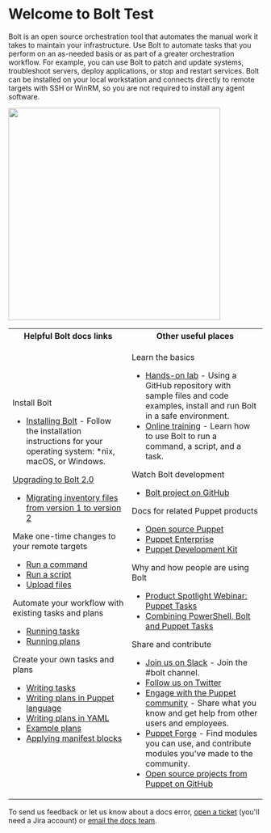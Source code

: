 # Welcome to Bolt Test

Bolt is an open source orchestration tool that automates the manual work it takes to maintain your infrastructure. Use Bolt to automate tasks that you perform on an as-needed basis or as part of a greater orchestration workflow. For example, you can use Bolt to patch and update systems, troubleshoot servers, deploy applications, or stop and restart services. Bolt can be installed on your local workstation and connects directly to remote targets with SSH or WinRM, so you are not required to install any agent software.

<img src="bolt-logo-dark.png" width="420" /><br/>

<table>
 <tr>
   <th>Helpful Bolt docs links</th>
   <th>Other useful places</th>
 </tr>
 <tr>
   <td>
    <p>Install Bolt
        <ul>
            <li><a class="xref" href="bolt_installing.md">Installing Bolt</a> - Follow the installation instructions for your operating system: *nix, macOS, or Windows.</li>
        </ul>
    </p>  
    <p><a class="xref" href="migrating_inventory_files.md">Upgrading to Bolt 2.0</a>
        <ul>
            <li><a class="xref" href="migrating_inventory_files.md#migrating-inventory-files-from-version-1-to-version-2">Migrating inventory files from version 1 to version 2</a></li>
        </ul>
    </p>
    <p>Make one-time changes to your remote targets
        <ul>
            <li><a class="xref" href="running_bolt_commands.md">Run a command</a></li>
            <li><a class="xref" href="running_bolt_commands.md">Run a script</a></li>
            <li><a class="xref" href="running_bolt_commands.md">Upload files</a></li>
        </ul>
    </p> 
    <p>Automate your workflow with existing tasks and plans
        <ul>
            <li><a class="xref" href="bolt_running_tasks.md">Running tasks</a></li>
            <li><a class="xref" href="bolt_running_plans.md">Running plans</a></li>
        </ul>
    </p>
    <p>Create your own tasks and plans
        <ul>
            <li><a class="xref" href="writing_tasks.md">Writing tasks</a></li>
            <li><a class="xref" href="writing_plans.md">Writing plans in Puppet language</a></li>
            <li><a class="xref" href="writing_yaml_plans.md">Writing plans in YAML</a></li>
            <li><a class="xref" href="writing_plans.md">Example plans</a></li>
            <li><a class="xref" href="applying_manifest_blocks.md">Applying manifest blocks</a></li>
        </ul> 
    </p>
   </td>
   <td>
    <p>Learn the basics
        <ul>
            <li><a class="xref" target="_blank" href="https://puppetlabs.github.io/bolt/">Hands-on lab</a> - Using a GitHub repository with sample files and code examples, install and run Bolt in a safe environment.</li>
            <li><a class="xref" target="_blank" href="https://learn.puppet.com/course/puppet-orchestration-bolt-and-tasks?_ga=2.158319738.1526297716.1533055277-261802629.1531434605">Online training</a> - Learn how to use Bolt to run a command, a script, and a task.</li>
        </ul>
    </p>
    <p>Watch Bolt development
        <ul>
            <li><a class="xref" target="_blank" href="https://github.com/puppetlabs/bolt">Bolt project on GitHub</a></li>
        </ul>
    </p>
    <p>Docs for related Puppet products
        <ul>
            <li><a class="xref" target="_blank" href="https://puppet.com/docs/puppet/latest/index.html">Open source Puppet</a></li>
            <li><a class="xref" target="_blank" href="https://puppet.com/docs/pe/latest/pe_user_guide.html">Puppet Enterprise</a></li>
            <li><a class="xref" target="_blank" href="https://puppet.com/docs/pdk/latest/pdk.html">Puppet Development Kit</a></li>
        </ul>
    </p>
    <p>Why and how people are using Bolt
        <ul>
            <li><a class="xref" target="_blank" href="https://puppet.com/resources/webinar/product-spotlight-webinar-puppet-taskstm">Product Spotlight Webinar: Puppet Tasks</a></li>
            <li><a class="xref" target="_blank" href="https://puppet.com/blog/combining-powershell-bolt-and-puppet-tasks-part-1">Combining PowerShell, Bolt and Puppet Tasks</a></li>
        </ul>
    </p>
    <p>Share and contribute
        <ul>
            <li><a class="xref" target="_blank" href="https://slack.puppet.com">Join us on Slack</a> - Join the #bolt channel.</li>
            <li><a class="xref" target="_blank" href="https://twitter.com/puppetize/">Follow us on Twitter</a></li>
            <li><a class="xref" target="_blank" href="https://puppet.com/community">Engage with the Puppet community</a> - Share what you know and get help from other users and employees.</li>
            <li><a class="xref" target="_blank" href="https://forge.puppet.com">Puppet Forge</a> - Find modules you can use, and contribute modules you've made to the community.</li>
            <li><a class="xref" target="_blank" href="https://github.com/puppetlabs/">Open source projects from Puppet on GitHub</a></li>
        </ul>
    </p>        
   </td>
 </tr>
</table>


To send us feedback or let us know about a docs error, [open a ticket](https://tickets.puppetlabs.com/browse/DOCUMENT/?selectedTab=com.atlassian.jira.jira-projects-plugin:summary-panel) (you'll need a Jira account) or [email the docs team](mailto:docs@puppet.com).
